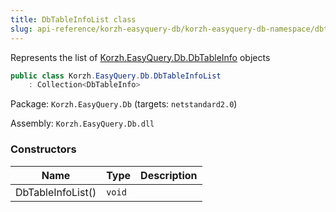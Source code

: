 ```yaml
---
title: DbTableInfoList class
slug: api-reference/korzh-easyquery-db/korzh-easyquery-db-namespace/dbtableinfolist-class
---
```

Represents the list of [Korzh.EasyQuery.Db.DbTableInfo](/api-reference/korzh-easyquery-db/korzh-easyquery-db-namespace/dbtableinfo-class) objects
```csharp
public class Korzh.EasyQuery.Db.DbTableInfoList
    : Collection<DbTableInfo>

```
Package: `Korzh.EasyQuery.Db` (targets: `netstandard2.0`)

Assembly: `Korzh.EasyQuery.Db.dll`

### Constructors

| Name | Type | Description | 
| --- | --- | --- | 
| DbTableInfoList() | `void` |  |